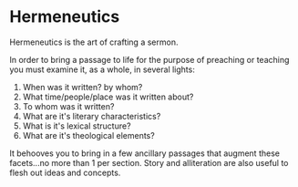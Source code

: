 # Hermeneutics

Hermeneutics is the art of crafting a sermon.

In order to bring a passage to life for the purpose of preaching or teaching you must examine it, as a whole, in several lights:
1. When was it written? by whom?
2. What time/people/place was it written about?
3. To whom was it written?
4. What are it's literary characteristics?
5. What is it's lexical structure?
6. What are it's theological elements?

It behooves you to bring in a few ancillary passages that augment these facets...no more than 1 per section.
Story and alliteration are also useful to flesh out ideas and concepts.
